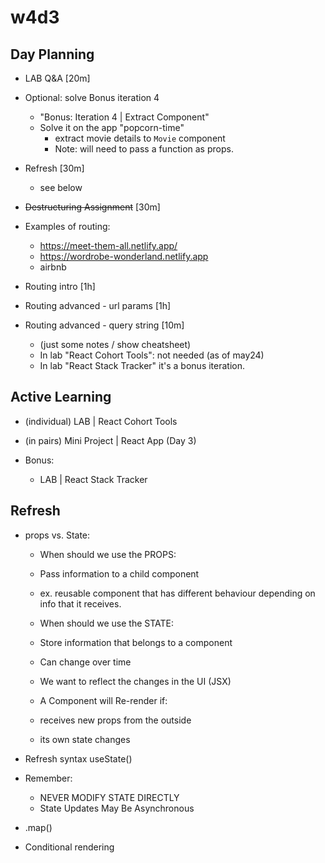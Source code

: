
# w4d3


<!-- 

- Continue working on "popcorn-time"

- UPDATE: before routing, do "Lifting State Up"
  - Display number of movies in the header

- todo: add quick exercise with routing

-->




## Day Planning
 
- LAB Q&A [20m]

- Optional: solve Bonus iteration 4 
  - "Bonus: Iteration 4 | Extract Component"
  - Solve it on the app "popcorn-time"
    - extract movie details to `Movie` component
    - Note: will need to pass a function as props.

- Refresh [30m]
  - see below


- ~~Destructuring Assignment~~ [30m]


- Examples of routing: 
  - https://meet-them-all.netlify.app/
  - https://wordrobe-wonderland.netlify.app
  - airbnb
- Routing intro [1h]
- Routing advanced - url params [1h]
- Routing advanced - query string [10m]
  - (just some notes / show cheatsheet) 
  - In lab "React Cohort Tools": not needed (as of may24)
  - In lab "React Stack Tracker" it's a bonus iteration.



## Active Learning

- (individual) LAB | React Cohort Tools

- (in pairs) Mini Project | React App (Day 3)

- Bonus: 
  - LAB | React Stack Tracker




## Refresh

- props vs. State:

    - When should we use the PROPS:
    - Pass information to a child component
    - ex. reusable component that has different behaviour depending on info that it receives.

    - When should we use the STATE:
    - Store information that belongs to a component
    - Can change over time
    - We want to reflect the changes in the UI (JSX)

    - A Component will Re-render if:
    - receives new props from the outside
    - its own state changes

- Refresh syntax useState()

- Remember:
  - NEVER MODIFY STATE DIRECTLY 
  - State Updates May Be Asynchronous

- .map()

- Conditional rendering

